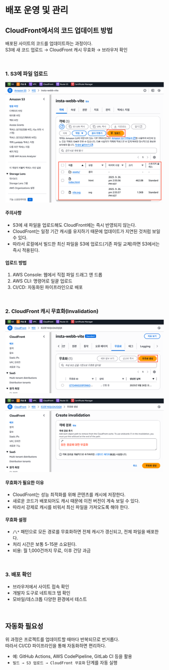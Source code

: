 # 배포 운영 및 관리

## CloudFront에서의 코드 업데이트 방법

배포된 사이트의 코드를 업데이트하는 과정이다.  
S3에 새 코드 업로드 → CloudFront 캐시 무효화 → 브라우저 확인

<br>

### 1. S3에 파일 업로드

![](./images/aws24.png)

#### 주의사항

- S3에 새 파일을 업로드해도 CloudFront에는 즉시 반영되지 않는다.
- CloudFront는 일정 기간 캐시를 유지하기 때문에 업데이트가 지연된 것처럼 보일 수 있다.
- 따라서 로컬에서 빌드한 최신 파일을 S3에 업로드(기존 파일 교체)하면 S3에서는 즉시 적용된다.

#### 업로드 방법

1. AWS Console: 웹에서 직접 파일 드래그 앤 드롭
2. AWS CLI: 명령어로 일괄 업로드
3. CI/CD: 자동화된 파이프라인으로 배포

<br>

### 2. CloudFront 캐시 무효화(Invalidation)

![](./images/aws25.png)

![](./images/aws26.png)

#### 무효화가 필요한 이유

- CloudFront는 성능 최적화를 위해 콘텐츠를 캐시에 저장한다.
- 새로운 코드가 배포되어도 캐시 때문에 이전 버전이 계속 보일 수 있다.
- 따라서 강제로 캐시를 비워서 최신 파일을 가져오도록 해야 한다.

#### 무효화 설정

- `/\*` 패턴으로 모든 경로를 무효화하면 전체 캐시가 갱신되고, 전체 파일을 배포한다.
- 처리 시간은 보통 5-15분 소요된다.
- 비용: 월 1,000건까지 무료, 이후 건당 과금

<br>

### 3. 배포 확인

- 브라우저에서 사이트 접속 확인
- 개발자 도구로 네트워크 탭 확인
- 모바일/데스크톱 다양한 환경에서 테스트

<br>

## 자동화 필요성

위 과정은 프로젝트를 업데이트할 때마다 반복되므로 번거롭다.  
따라서 CI/CD 파이프라인을 통해 자동화하면 편리하다.

- 예: GitHub Actions, AWS CodePipeline, GitLab CI 등을 활용
- `빌드 → S3 업로드 → CloudFront 무효화` 단계를 자동 실행

<br>
<Comment/>
